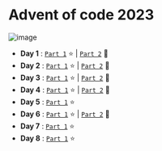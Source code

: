 # Advent of code 2023

![image](https://github.com/valentinefleith/advent-of-code-2023/assets/125041345/bb3e89e6-355b-4664-b3a3-b05f4ade8286)








- **Day 1** : [`Part 1`](/day-1/part1.py)  :star: | [`Part 2`](/day-1/part2.py) :star2:
- **Day 2** : [`Part 1`](/day-2/part1.py)  :star: | [`Part 2`](/day-2/part2.py) :star2:
- **Day 3** : [`Part 1`](/day-3/part1.py)  :star: | [`Part 2`](/day-3/part2.py) :star2:
- **Day 4** : [`Part 1`](/day-4/part1.py)  :star: | [`Part 2`](/day-4/part2.py) :star2:
- **Day 5** : [`Part 1`](/day-5/part1.py)  :star:
- **Day 6** : [`Part 1`](/day-6/part1.py)  :star: | [`Part 2`](/day-6/part2.py) :star2:
- **Day 7** : [`Part 1`](/day-7/part1.py)  :star:
- **Day 8** : [`Part 1`](/day-8/part1.py)  :star:
